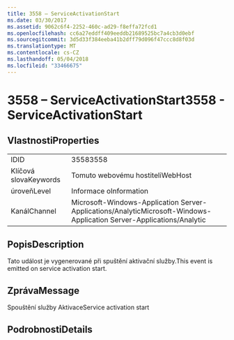 ```yaml
---
title: 3558 – ServiceActivationStart
ms.date: 03/30/2017
ms.assetid: 9062c6f4-2252-460c-ad29-f8effa72fcd1
ms.openlocfilehash: cc6a27eddff409eeddb21689525bc7a4cb3d0ebf
ms.sourcegitcommit: 3d5d33f384eeba41b2dff79d096f47ccc8d8f03d
ms.translationtype: MT
ms.contentlocale: cs-CZ
ms.lasthandoff: 05/04/2018
ms.locfileid: "33466675"
---
```

# <a name="3558---serviceactivationstart"></a><span data-ttu-id="3abc4-102">3558 – ServiceActivationStart</span><span class="sxs-lookup"><span data-stu-id="3abc4-102">3558 - ServiceActivationStart</span></span>
## <a name="properties"></a><span data-ttu-id="3abc4-103">Vlastnosti</span><span class="sxs-lookup"><span data-stu-id="3abc4-103">Properties</span></span>  
  
|||  
|-|-|  
|<span data-ttu-id="3abc4-104">ID</span><span class="sxs-lookup"><span data-stu-id="3abc4-104">ID</span></span>|<span data-ttu-id="3abc4-105">3558</span><span class="sxs-lookup"><span data-stu-id="3abc4-105">3558</span></span>|  
|<span data-ttu-id="3abc4-106">Klíčová slova</span><span class="sxs-lookup"><span data-stu-id="3abc4-106">Keywords</span></span>|<span data-ttu-id="3abc4-107">Tomuto webovému hostiteli</span><span class="sxs-lookup"><span data-stu-id="3abc4-107">WebHost</span></span>|  
|<span data-ttu-id="3abc4-108">úroveň</span><span class="sxs-lookup"><span data-stu-id="3abc4-108">Level</span></span>|<span data-ttu-id="3abc4-109">Informace o</span><span class="sxs-lookup"><span data-stu-id="3abc4-109">Information</span></span>|  
|<span data-ttu-id="3abc4-110">Kanál</span><span class="sxs-lookup"><span data-stu-id="3abc4-110">Channel</span></span>|<span data-ttu-id="3abc4-111">Microsoft-Windows-Application Server-Applications/Analytic</span><span class="sxs-lookup"><span data-stu-id="3abc4-111">Microsoft-Windows-Application Server-Applications/Analytic</span></span>|  
  
## <a name="description"></a><span data-ttu-id="3abc4-112">Popis</span><span class="sxs-lookup"><span data-stu-id="3abc4-112">Description</span></span>  
 <span data-ttu-id="3abc4-113">Tato událost je vygenerované při spuštění aktivační služby.</span><span class="sxs-lookup"><span data-stu-id="3abc4-113">This event is emitted on service activation start.</span></span>  
  
## <a name="message"></a><span data-ttu-id="3abc4-114">Zpráva</span><span class="sxs-lookup"><span data-stu-id="3abc4-114">Message</span></span>  
 <span data-ttu-id="3abc4-115">Spouštění služby Aktivace</span><span class="sxs-lookup"><span data-stu-id="3abc4-115">Service activation start</span></span>  
  
## <a name="details"></a><span data-ttu-id="3abc4-116">Podrobnosti</span><span class="sxs-lookup"><span data-stu-id="3abc4-116">Details</span></span>

